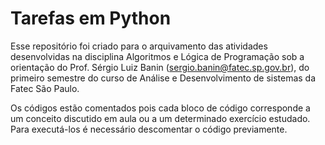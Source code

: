 # Tarefas em Python

Esse repositório foi criado para o arquivamento das
atividades desenvolvidas na disciplina Algoritmos e Lógica 
de Programação sob a orientação do Prof. Sérgio Luiz Banin
(sergio.banin@fatec.sp.gov.br), do primeiro semestre do 
curso de Análise e Desenvolvimento de sistemas da Fatec São
Paulo.

Os códigos estão comentados pois cada bloco de código 
corresponde a um conceito discutido em aula ou a um 
determinado exercício estudado. Para executá-los é necessário
descomentar o código previamente.